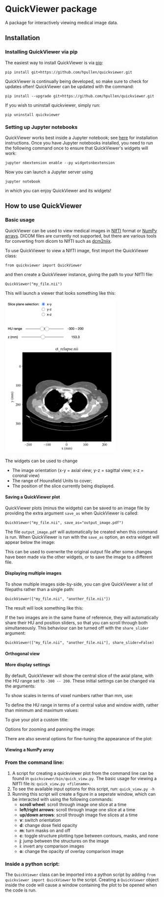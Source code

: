# QuickViewer package

A package for interactively viewing medical image data.

## Installation

### Installing QuickViewer via pip

The easiest way to install QuickViewer is via [pip](https://pypi.org/project/pip/):
```
pip install git+https://github.com/hpullen/quickviewer.git
```
QuickViewer is continually being developed, so make sure to check for updates often! QuickViewer can be updated with the command:
```
pip install --upgrade git+https://github.com/hpullen/quickviewer.git
```
If you wish to uninstall quickviewer, simply run:
```
pip uninstall quickviewer
```
### Setting up Jupyter notebooks

QuickViewer works best inside a Jupyter notebook; see [here](https://jupyter.org/install.html) for installation instructions. Once you have Jupyter notebooks installed, you need to run the following command once to ensure that QuickViewer's widgets will work:
```
jupyter nbextension enable --py widgetsnbextension
```
Now you can launch a Jupyter server using
```
jupyter notebook
```
in which you can enjoy QuickViewer and its widgets!

## How to use QuickViewer

### Basic usage

QuickViewer can be used to view medical images in [NIfTI](https://nifti.nimh.nih.gov/) format or [NumPy arrays](https://numpy.org/doc/stable/reference/generated/numpy.array.html). DICOM files are currently not supported, but there are various tools for converting from dicom to NIfTI such as [dcm2niix](https://www.nitrc.org/plugins/mwiki/index.php/dcm2nii:MainPage).

To use QuickViewer to view a NIfTI image, first import the QuickViewer class:
```
from quickviewer import QuickViewer
```
and then create a QuickViewer instance, giving the path to your NIfTI file:
```
QuickViewer("my_file.nii")
```
This will launch a viewer that looks something like this:

<img src="images/basic.png" alt="basic quickviewer usage" height="500"/>

The widgets can be used to change
- The image orientation (x-y = axial view; y-z = sagittal view; x-z = coronal view)
- The range of Hounsfield Units to cover;
- The position of the slice currently being displayed.

#### Saving a QuickViewer plot

QuickViewer plots (minus the widgets) can be saved to an image file by providing the extra argument `save_as` when QuickViewer is called:
```
QuickViewer("my_file.nii", save_as="output_image.pdf")
```
The file `output_image.pdf` will automatically be created when this command is run. When QuickViewer is run with the `save_as` option, an extra widget will appear below the image:

This can be used to overwrite the original output file after some changes have been made via the other widgets, or to save the image to a different file.

#### Displaying multiple images

To show multiple images side-by-side, you can give QuickViewer a list of filepaths rather than a single path:
```
QuickViewer(["my_file.nii", "another_file.nii"])
```
The result will look something like this:

If the two images are in the same frame of reference, they will automatically share their HU and position sliders, so that you can scroll through both simultaneously. This behaviour can be turned off with the `share_slider` argument:
```
QuickViewer(["my_file.nii", "another_file.nii"], share_slider=False)
```

#### Orthogonal view

#### More display settings

By default, QuickViewer will show the central slice of the axial plane, with the HU range set to `-300 -- 200`. These initial settings can be changed via the arguments:

To show scales in terms of voxel numbers rather than mm, use:

To define the HU range in terms of a central value and window width, rather than minimum and maximum values:

To give your plot a custom title:

Options for zooming and panning the image:

There are also several options for fine-tuning the appearance of the plot:

#### Viewing a NumPy array





### From the command line:
1. A script for creating a quickviewer plot from the command line can be found in `quickviewer/bin/quick_view.py`. The basic usage for viewing a NIfTI file is:
```quick_view.py <filename>```.
2. To see the available input options for this script, run:
```quick_view.py -h```
3. Running this script will create a figure in a seperate window, which can be interacted with using the following commands:
    - **scroll wheel**: scroll through image one slice at a time
    - **left/right arrows**: scroll through image one slice at a time
    - **up/down arrows**: scroll through image five slices at a time
    - **v**: switch orientation
    - **d**: change dose field opacity
    - **m**: turn masks on and off
    - **c**: toggle structure plotting type between contours, masks, and none
    - **j**: jump between the structures on the image
    - **i**: invert any comparison images
    - **o**: change the opacity of overlay comparison image

### Inside a python script:
The `QuickViewer` class can be imported into a python script by adding
```from quickviewer import QuickViewer```
to the script. Creating a `QuickViewer` object inside the code will cause a window containing the plot to be opened when the code is run.
